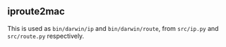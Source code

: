 ## iproute2mac

This is used as `bin/darwin/ip` and `bin/darwin/route`, from `src/ip.py` and `src/route.py` respectively.
